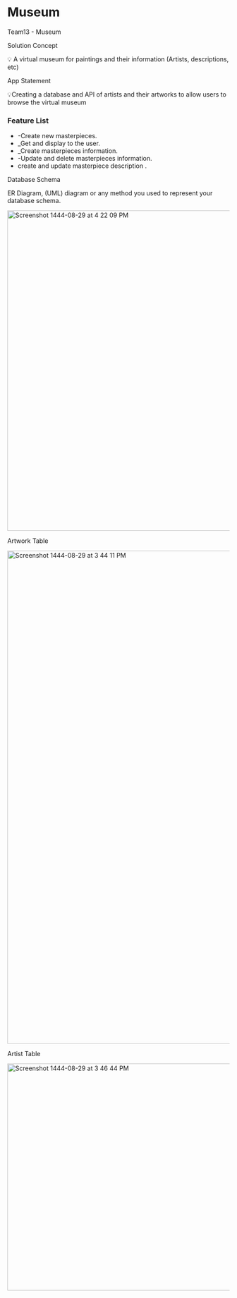 # Museum
Team13 - Museum



Solution Concept

💡 A virtual museum for paintings and their information (Artists, descriptions, etc)

App Statement

💡Creating a database and API of artists and their artworks to allow users to browse the virtual museum

### Feature List

- -Create new masterpieces.
- _Get and display to the user.
- _Create masterpieces information.
- -Update and delete masterpieces information.
- create and update masterpiece description .

Database Schema

ER Diagram, (UML) diagram or any method you used to represent your database schema.

<img width="727" alt="Screenshot 1444-08-29 at 4 22 09 PM" src="https://user-images.githubusercontent.com/117020066/226618868-64d24be5-d3e0-420e-b369-e0032d11b309.png">

Artwork Table 

<img width="1119" alt="Screenshot 1444-08-29 at 3 44 11 PM" src="https://user-images.githubusercontent.com/117020066/226609700-40898808-9f45-4f1f-800d-3834295cad9c.png">

Artist Table

<img width="515" alt="Screenshot 1444-08-29 at 3 46 44 PM" src="https://user-images.githubusercontent.com/117020066/226618642-f24177e3-73aa-467b-9453-17bcd61f8d66.png">
